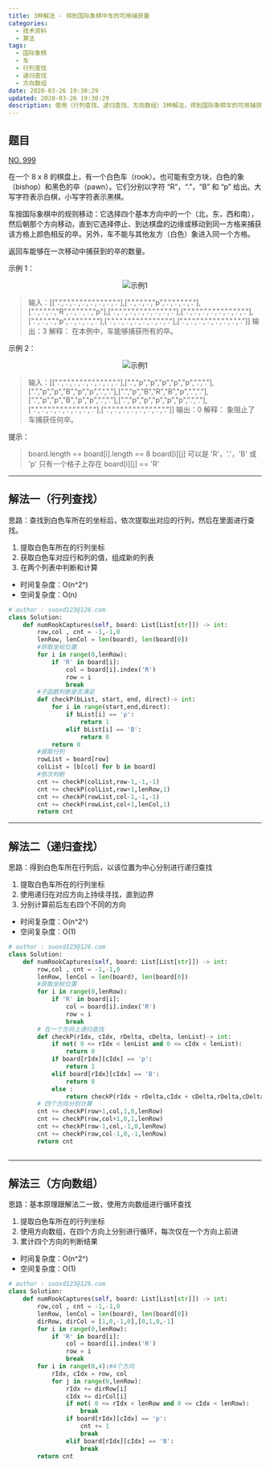 ```yaml
---
title: 3种解法 - 得到国际象棋中车的可用捕获量
categories:
  - 技术资料
  - 算法
tags:
  - 国际象棋
  - 车
  - 行列查找
  - 递归查找
  - 方向数组
date: 2020-03-26 19:30:29
updated: 2020-03-26 19:30:29
description: 使用（行列查找、递归查找、方向数组）3种解法，得到国际象棋车的可用捕获量...
---
```


## 题目

[NO. 999](https://leetcode-cn.com/problems/available-captures-for-rook/)

在一个 8 x 8 的棋盘上，有一个白色车（rook）。也可能有空方块，白色的象（bishop）和黑色的卒（pawn）。它们分别以字符 “R”，“.”，“B” 和 “p” 给出。大写字符表示白棋，小写字符表示黑棋。

车按国际象棋中的规则移动：它选择四个基本方向中的一个（北，东，西和南），然后朝那个方向移动，直到它选择停止、到达棋盘的边缘或移动到同一方格来捕获该方格上颜色相反的卒。另外，车不能与其他友方（白色）象进入同一个方格。

返回车能够在一次移动中捕获到的卒的数量。
 

示例 1：
 <center>    <img src="https://www.zhenxiangsimple.com/img/tech/20200326102043662.png" title="示例1"/>    </center>


>输入：[[".",".",".",".",".",".",".","."],[".",".",".","p",".",".",".","."],[".",".",".","R",".",".",".","p"],[".",".",".",".",".",".",".","."],[".",".",".",".",".",".",".","."],[".",".",".","p",".",".",".","."],[".",".",".",".",".",".",".","."],[".",".",".",".",".",".",".","."]]
输出：3
解释：
在本例中，车能够捕获所有的卒。


示例 2：


 <center>    <img src="https://www.zhenxiangsimple.com/img/tech/20200326102043663.png" title="示例1"/>    </center>

>输入：[[".",".",".",".",".",".",".","."],[".","p","p","p","p","p",".","."],[".","p","p","B","p","p",".","."],[".","p","B","R","B","p",".","."],[".","p","p","B","p","p",".","."],[".","p","p","p","p","p",".","."],[".",".",".",".",".",".",".","."],[".",".",".",".",".",".",".","."]]
输出：0
解释：
象阻止了车捕获任何卒。

 

提示：

>board.length == board[i].length == 8
board[i][j] 可以是 'R'，'.'，'B' 或 'p'
只有一个格子上存在 board[i][j] == 'R'
***
## 解法一（行列查找）
思路：查找到白色车所在的坐标后，依次提取出对应的行列，然后在里面进行查找。
1. 提取白色车所在的行列坐标
2. 获取白色车对应行和列的值，组成新的列表
3. 在两个列表中判断和计算

* 时间复杂度：O(n^2^)
* 空间复杂度：O(n)
```python
# author : suoxd123@126.com
class Solution:
    def numRookCaptures(self, board: List[List[str]]) -> int:
        row,col , cnt = -1,-1,0
        lenRow, lenCol = len(board), len(board[0])
        #获取坐标位置
        for i in range(0,lenRow):
            if 'R' in board[i]:
                col = board[i].index('R')
                row = i
                break
        #子函数判断是否满足
        def checkP(bList, start, end, direct)-> int:
            for i in range(start,end,direct):
                if bList[i] == 'p':
                    return 1
                elif bList[i] == 'B':
                    return 0
            return 0
        #提取行列
        rowList = board[row]
        colList = [b[col] for b in board]
        #依次判断
        cnt += checkP(colList,row-1,-1,-1)
        cnt += checkP(colList,row+1,lenRow,1)
        cnt += checkP(rowList,col-1,-1,-1)
        cnt += checkP(rowList,col+1,lenCol,1)
        return cnt
```
***
## 解法二（递归查找）
思路：得到白色车所在行列后，以该位置为中心分别进行递归查找
1. 提取白色车所在的行列坐标
2. 使用递归在对应方向上持续寻找，直到边界
3. 分别计算前后左右四个不同的方向

* 时间复杂度：O(n^2^)
* 空间复杂度：O(1)
```python
# author : suoxd123@126.com
class Solution:    
    def numRookCaptures(self, board: List[List[str]]) -> int:
        row,col , cnt = -1,-1,0
        lenRow, lenCol = len(board), len(board[0])
        #获取坐标位置
        for i in range(0,lenRow):
            if 'R' in board[i]:
                col = board[i].index('R')
                row = i
                break
        # 在一个方向上递归查找
        def checkP(rIdx, cIdx, rDelta, cDelta, lenList)-> int:
            if not( 0 <= rIdx < lenList and 0 <= cIdx < lenList):
                return 0
            if board[rIdx][cIdx] == 'p':
                return 1
            elif board[rIdx][cIdx] == 'B':
                return 0
            else :
                return checkP(rIdx + rDelta,cIdx + cDelta,rDelta,cDelta,lenList)
        # 四个方向分别计算
        cnt += checkP(row+1,col,1,0,lenRow)
        cnt += checkP(row,col+1,0,1,lenRow)
        cnt += checkP(row-1,col,-1,0,lenRow)
        cnt += checkP(row,col-1,0,-1,lenRow)
        return cnt
        
```

***
## 解法三（方向数组）
思路：基本原理跟解法二一致，使用方向数组进行循环查找
1. 提取白色车所在的行列坐标
2. 使用方向数组，在四个方向上分别进行循环，每次仅在一个方向上前进
3. 累计四个方向的判断结果

* 时间复杂度：O(n^2^)
* 空间复杂度：O(1)
```python
# author : suoxd123@126.com
class Solution:    
    def numRookCaptures(self, board: List[List[str]]) -> int:
        row,col , cnt = -1,-1,0
        lenRow, lenCol = len(board), len(board[0])
        dirRow, dirCol = [1,0,-1,0],[0,1,0,-1]
        for i in range(0,lenRow):
            if 'R' in board[i]:
                col = board[i].index('R')
                row = i
                break
        for i in range(0,4):#4个方向
            rIdx, cIdx = row, col
            for j in range(0,lenRow):
                rIdx += dirRow[i]
                cIdx += dirCol[i]
                if not( 0 <= rIdx < lenRow and 0 <= cIdx < lenRow):
                    break
                if board[rIdx][cIdx] == 'p':
                    cnt += 1
                    break
                elif board[rIdx][cIdx] == 'B':
                    break
        return cnt        
```
